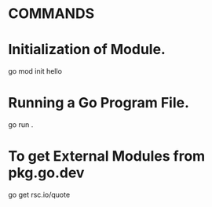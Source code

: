 # COMMANDS

# Initialization of Module.
go mod init hello

# Running a Go Program File.
go run .

# To get External Modules from pkg.go.dev
go get rsc.io/quote
